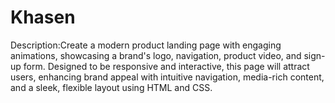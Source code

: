 # Khasen
Description:Create a modern product landing page with engaging animations, showcasing a brand's logo, navigation, product video, and sign-up form. Designed to be responsive and interactive, this page will attract users, enhancing brand appeal with intuitive navigation, media-rich content, and a sleek, flexible layout using HTML and CSS.
